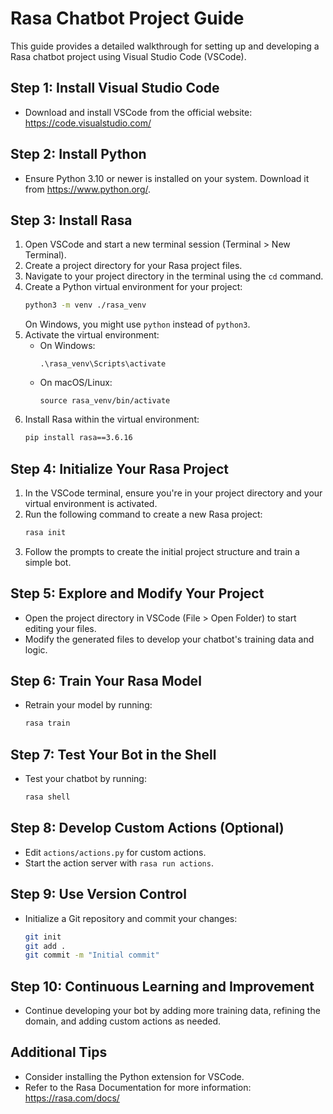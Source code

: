 
# Rasa Chatbot Project Guide

This guide provides a detailed walkthrough for setting up and developing a Rasa chatbot project using Visual Studio Code (VSCode).

## Step 1: Install Visual Studio Code

- Download and install VSCode from the official website: https://code.visualstudio.com/

## Step 2: Install Python

- Ensure Python 3.10 or newer is installed on your system. Download it from https://www.python.org/.

## Step 3: Install Rasa

1. Open VSCode and start a new terminal session (Terminal > New Terminal).
2. Create a project directory for your Rasa project files.
3. Navigate to your project directory in the terminal using the `cd` command.
4. Create a Python virtual environment for your project:
   ```bash
   python3 -m venv ./rasa_venv
   ```
   On Windows, you might use `python` instead of `python3`.
5. Activate the virtual environment:
   - On Windows:
     ```
     .\rasa_venv\Scripts\activate
     ```
   - On macOS/Linux:
     ```
     source rasa_venv/bin/activate
     ```
6. Install Rasa within the virtual environment:
   ```bash
   pip install rasa==3.6.16
   ```

## Step 4: Initialize Your Rasa Project

1. In the VSCode terminal, ensure you're in your project directory and your virtual environment is activated.
2. Run the following command to create a new Rasa project:
   ```bash
   rasa init
   ```
3. Follow the prompts to create the initial project structure and train a simple bot.

## Step 5: Explore and Modify Your Project

- Open the project directory in VSCode (File > Open Folder) to start editing your files.
- Modify the generated files to develop your chatbot's training data and logic.

## Step 6: Train Your Rasa Model

- Retrain your model by running:
  ```bash
  rasa train
  ```

## Step 7: Test Your Bot in the Shell

- Test your chatbot by running:
  ```bash
  rasa shell
  ```

## Step 8: Develop Custom Actions (Optional)

- Edit `actions/actions.py` for custom actions.
- Start the action server with `rasa run actions`.

## Step 9: Use Version Control

- Initialize a Git repository and commit your changes:
  ```bash
  git init
  git add .
  git commit -m "Initial commit"
  ```

## Step 10: Continuous Learning and Improvement

- Continue developing your bot by adding more training data, refining the domain, and adding custom actions as needed.

## Additional Tips

- Consider installing the Python extension for VSCode.
- Refer to the Rasa Documentation for more information: https://rasa.com/docs/

